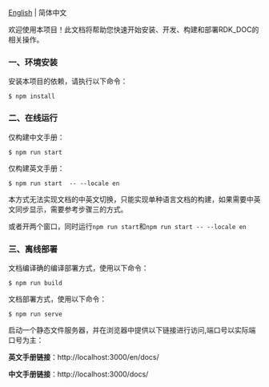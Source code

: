 [English](./README.md) | 简体中文

欢迎使用本项目！此文档将帮助您快速开始安装、开发、构建和部署RDK_DOC的相关操作。


### 一、环境安装

安装本项目的依赖，请执行以下命令：

```shell
$ npm install
```

### 二、在线运行

仅构建中文手册：

```shell
$ npm run start
```

仅构建英文手册：

```shell
$ npm run start  -- --locale en
```

本方式无法实现文档的中英文切换，只能实现单种语言文档的构建，如果需要中英文同步显示，需要参考步骤三的方式。

或者开两个窗口，同时运行`npm run start`和`npm run start -- --locale en`



### 三、离线部署

文档编译确的编译部署方式，使用以下命令：

```shell
$ npm run build
```

文档部署方式，使用以下命令：

```shell
$ npm run serve
```

启动一个静态文件服务器，并在浏览器中提供以下链接进行访问,端口号以实际端口号为主：

**英文手册链接**：http://localhost:3000/en/docs/

**中文手册链接**：http://localhost:3000/docs/


